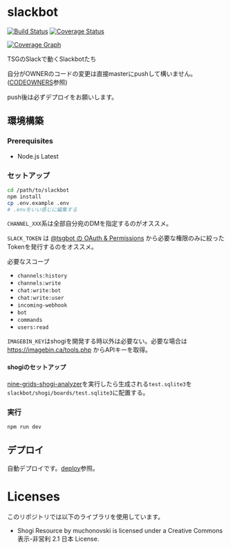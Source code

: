 # slackbot

[![Build Status][travis-image]][travis-url]
[![Coverage Status][codecov-image]][codecov-url]

[![Coverage Graph][codecov-graph]][codecov-url]

[travis-url]: https://travis-ci.org/tsg-ut/slackbot
[travis-image]: https://travis-ci.org/tsg-ut/slackbot.svg?branch=master
[codecov-url]: https://codecov.io/gh/tsg-ut/slackbot
[codecov-image]: https://codecov.io/gh/tsg-ut/slackbot/branch/master/graph/badge.svg
[codecov-graph]: https://codecov.io/gh/tsg-ut/slackbot/branch/master/graphs/tree.svg?width=888&height=150

TSGのSlackで動くSlackbotたち

自分がOWNERのコードの変更は直接masterにpushして構いません。 ([CODEOWNERS](CODEOWNERS)参照)

push後は必ずデプロイをお願いします。

## 環境構築

### Prerequisites

* Node.js Latest

### セットアップ

```sh
cd /path/to/slackbot
npm install
cp .env.example .env
# .envをいい感じに編集する
```

`CHANNEL_XXX`系は全部自分宛のDMを指定するのがオススメ。

`SLACK_TOKEN` は [@tsgbot の OAuth & Permissions](https://api.slack.com/apps/ADMCWEP5X/oauth) から必要な権限のみに絞ったTokenを発行するのをオススメ。

必要なスコープ

* `channels:history`
* `channels:write`
* `chat:write:bot`
* `chat:write:user`
* `incoming-webhook`
* `bot`
* `commands`
* `users:read`

`IMAGEBIN_KEY`はshogiを開発する時以外は必要ない。必要な場合は https://imagebin.ca/tools.php からAPIキーを取得。

#### shogiのセットアップ

[nine-grids-shogi-analyzer](https://github.com/hakatashi/nine-grids-shogi-analyzer)を実行したら生成される`test.sqlite3`を`slackbot/shogi/boards/test.sqlite3`に配置する。

### 実行

```sh
npm run dev
```

## デプロイ

自動デプロイです。[deploy](deploy)参照。

# Licenses

このリポジトリでは以下のライブラリを使用しています。

* Shogi Resource by muchonovski is licensed under a Creative Commons 表示-非営利 2.1 日本 License.
